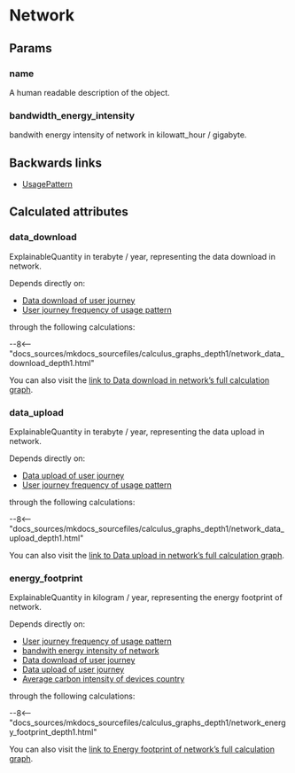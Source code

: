 # Network

## Params

### name
A human readable description of the object.

### bandwidth_energy_intensity
bandwith energy intensity of network in kilowatt_hour / gigabyte.


## Backwards links

- [UsagePattern](UsagePattern.md)


## Calculated attributes

### data_download  
ExplainableQuantity in terabyte / year, representing the data download in network.  
  
Depends directly on:  
  
- [Data download of user journey](UserJourney.md#data_download)
- [User journey frequency of usage pattern](DevicePopulation.md#user_journey_freq_per_up)  

through the following calculations:  

--8<-- "docs_sources/mkdocs_sourcefiles/calculus_graphs_depth1/network_data_download_depth1.html"
  
You can also visit the <a href='../calculus_graphs/network_data_download.html' target='_blank'>link to Data download in network’s full calculation graph</a>.

### data_upload  
ExplainableQuantity in terabyte / year, representing the data upload in network.  
  
Depends directly on:  
  
- [Data upload of user journey](UserJourney.md#data_upload)
- [User journey frequency of usage pattern](DevicePopulation.md#user_journey_freq_per_up)  

through the following calculations:  

--8<-- "docs_sources/mkdocs_sourcefiles/calculus_graphs_depth1/network_data_upload_depth1.html"
  
You can also visit the <a href='../calculus_graphs/network_data_upload.html' target='_blank'>link to Data upload in network’s full calculation graph</a>.

### energy_footprint  
ExplainableQuantity in kilogram / year, representing the energy footprint of network.  
  
Depends directly on:  
  
- [User journey frequency of usage pattern](DevicePopulation.md#user_journey_freq_per_up)
- [bandwith energy intensity of network](Network.md#bandwidth_energy_intensity)
- [Data download of user journey](UserJourney.md#data_download)
- [Data upload of user journey](UserJourney.md#data_upload)
- [Average carbon intensity of devices country](Country.md#average_carbon_intensity)  

through the following calculations:  

--8<-- "docs_sources/mkdocs_sourcefiles/calculus_graphs_depth1/network_energy_footprint_depth1.html"
  
You can also visit the <a href='../calculus_graphs/network_energy_footprint.html' target='_blank'>link to Energy footprint of network’s full calculation graph</a>.

